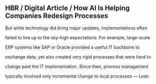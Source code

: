## HBR / Digital Article / How AI Is Helping Companies Redesign Processes

But while technology did bring major updates, implementations often

failed to live up to the sky-high expectations. For example, large-scale

ERP systems like SAP or Oracle provided a useful IT backbone to

exchange data, yet also created very rigid processes that were hard to

change past the IT implementation. Since then, process management

typically involved only incremental change to local processes — Lean